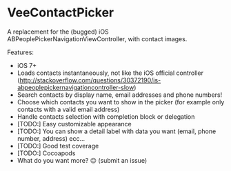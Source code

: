 # VeeContactPicker
A replacement for the (bugged) iOS ABPeoplePickerNavigationViewController, with contact images.

Features:

- iOS 7+
- Loads contacts instantaneously, not like the iOS official controller (http://stackoverflow.com/questions/30372190/is-abpeoplepickernavigationcontroller-slow)
- Search contacts by display name, email addresses and phone numbers!
- Choose which contacts you want to show in the picker (for example only contacts with a valid email address)
- Handle contacts selection with completion block or delegation
- [TODO:] Easy customizable appearance
- [TODO:] You can show a detail label with data you want (email, phone number, address) ecc...
- [TODO:] Good test coverage
- [TODO:] Cocoapods
- What do you want more? 😉 (submit an issue)
